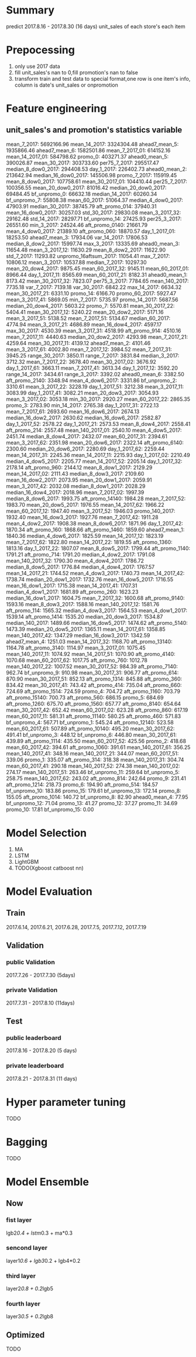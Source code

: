 # Summary
predict 2017.8.16 - 2017.8.30 (16 days) unit_sales of each store's each item 

# Prepocessing
1. only use 2017 data
2. fill unit_sales's nan to 0,fill promotion's nan to false
3. transform train and test data to special format,one row is one item's info, column is date's unit_sales or onpromotion
  
# Feature engineering
## unit_sales's and promotion's statistics variable 
mean_7_2017: 5692166.96
mean_14_2017: 3324304.48
ahead7_mean_5: 1935866.46
ahead7_mean_6: 1582501.86
mean_7_2017_01: 614152.16
mean_14_2017_01: 584798.62
promo_0: 403271.37
ahead0_mean_5: 390026.87
mean_30_2017: 303733.60
per75_7_2017: 295517.47
median_8_dow0_2017: 294408.53
day_1_2017: 226402.73
ahead0_mean_2: 213642.94
median_16_dow0_2017: 145506.98
promo_7_2017: 115919.45
mean_8_dow0_2017: 107758.61
mean_30_2017_01: 104410.44
per25_7_2017: 100356.55
mean_20_dow0_2017: 81016.42
median_20_dow0_2017: 69484.45
bf_unpromo_0: 66632.18
median_14_2017: 60260.34
bf_unpromo_7: 55808.38
mean_60_2017: 51064.37
median_4_dow0_2017: 47903.91
median_30_2017: 38745.79
aft_promo_014: 37940.31
mean_16_dow0_2017: 30257.03
std_30_2017: 29830.08
mean_3_2017_32: 29162.48
std_14_2017: 28297.71
bf_unpromo_14: 27425.93
per25_3_2017: 26551.60
min_3_2017: 24524.46
aft_promo_0140: 21661.79
mean_4_dow0_2017: 21389.10
aft_promo_060: 18870.57
day_1_2017_01: 18253.50
ahead7_mean_3: 17934.06
var_14_2017: 17806.53
median_8_dow2_2017: 15997.74
max_3_2017: 13335.69
ahead0_mean_3: 11654.48
mean_3_2017_12: 11630.29
mean_8_dow2_2017: 11622.90
std_7_2017: 11293.82
unpromo_16aftsum_2017: 11054.41
max_7_2017: 10806.12
mean_3_2017: 10537.88
median_7_2017: 10297.30
mean_20_dow4_2017: 9875.45
mean_60_2017_32: 9145.11
mean_60_2017_01: 8966.44
day_1_2017_11: 8565.69
mean_60_2017_21: 8182.31
ahead0_mean_1: 8173.42
mean_30_2017_32: 7823.07
per75_3_2017: 7784.65
mean_140_2017: 7735.18
var_7_2017: 7139.18
var_30_2017: 6842.22
max_14_2017: 6634.32
mean_30_2017_21: 6331.10
promo_14: 6166.70
promo_60_2017: 5927.47
mean_3_2017_41: 5869.05
min_7_2017: 5735.97
promo_14_2017: 5687.56
median_20_dow4_2017: 5603.22
promo_7: 5570.81
mean_30_2017_22: 5404.41
mean_30_2017_12: 5240.22
mean_20_dow2_2017: 5171.16
mean_3_2017_51: 5138.52
mean_7_2017_51: 5134.67
median_60_2017: 4774.94
mean_3_2017_21: 4686.89
mean_16_dow4_2017: 4597.17
max_30_2017: 4530.39
mean_3_2017_31: 4518.99
aft_promo_914: 4510.16
mean_7_2017_11: 4440.63
median_20_dow2_2017: 4293.98
mean_7_2017_21: 4259.64
mean_30_2017_11: 4139.12
ahead7_mean_2: 4101.46
mean_3_2017_61: 4002.80
mean_7_2017_12: 3984.52
mean_7_2017_31: 3945.25
range_30_2017: 3850.11
range_7_2017: 3831.84
median_3_2017: 3712.32
mean_7_2017_22: 3678.40
mean_30_2017_02: 3676.92
day_1_2017_61: 3663.11
mean_7_2017_41: 3613.34
day_1_2017_12: 3592.20
range_14_2017: 3434.61
range_3_2017: 3392.02
ahead0_mean_6: 3382.50
aft_promo_2140: 3348.94
mean_4_dow6_2017: 3331.86
bf_unpromo_2: 3310.61
mean_3_2017_22: 3228.19
day_1_2017_51: 3212.38
mean_3_2017_11: 3083.99
day_1_2017_41: 3082.21
mean_20_dow3_2017: 3054.93
mean_3_2017_02: 3053.18
min_30_2017: 2920.27
mean_60_2017_22: 2865.35
promo_3: 2783.90
min_14_2017: 2765.38
day_1_2017_31: 2722.13
mean_7_2017_61: 2693.60
mean_16_dow6_2017: 2674.13
median_16_dow2_2017: 2630.62
median_16_dow6_2017: 2582.87
day_1_2017_52: 2578.22
day_1_2017_21: 2573.53
mean_8_dow4_2017: 2558.41
aft_promo_214: 2557.48
mean_140_2017_01: 2540.10
mean_4_dow5_2017: 2451.74
median_8_dow4_2017: 2432.07
mean_60_2017_31: 2394.61
mean_3_2017_62: 2351.98
mean_20_dow6_2017: 2322.14
aft_promo_6140: 2300.60
median_20_dow6_2017: 2280.69
day_1_2017_62: 2259.44
mean_14_2017_31: 2245.36
mean_14_2017_11: 2215.93
day_1_2017_02: 2210.49
median_4_dow5_2017: 2205.77
mean_14_2017_52: 2205.14
day_1_2017_32: 2178.14
aft_promo_960: 2144.12
mean_8_dow1_2017: 2129.29
mean_14_2017_02: 2111.43
median_8_dow3_2017: 2109.60
mean_16_dow2_2017: 2073.95
mean_20_dow1_2017: 2059.91
mean_3_2017_42: 2032.08
median_8_dow1_2017: 2028.29
median_16_dow4_2017: 2018.96
mean_7_2017_02: 1997.39
median_8_dow6_2017: 1993.75
aft_promo_14140: 1984.28
mean_7_2017_52: 1983.70
mean_20_dow5_2017: 1976.55
mean_14_2017_62: 1966.22
mean_60_2017_12: 1947.40
mean_3_2017_52: 1946.03
promo_140_2017: 1932.40
mean_16_dow3_2017: 1927.76
mean_7_2017_42: 1911.28
mean_4_dow2_2017: 1908.38
mean_8_dow6_2017: 1871.96
day_1_2017_42: 1870.34
aft_promo_160: 1868.66
aft_promo_1460: 1859.60
ahead7_mean_1: 1840.36
median_4_dow6_2017: 1825.59
mean_14_2017_12: 1823.19
mean_7_2017_62: 1822.80
mean_14_2017_22: 1819.55
aft_promo_1360: 1813.16
day_1_2017_22: 1807.07
mean_8_dow5_2017: 1799.44
aft_promo_1140: 1791.21
aft_promo_714: 1791.20
median_4_dow2_2017: 1791.08
mean_140_2017_32: 1790.30
mean_4_dow4_2017: 1786.72
median_8_dow5_2017: 1776.84
median_4_dow4_2017: 1767.57
mean_14_2017_21: 1744.52
mean_4_dow3_2017: 1740.73
mean_14_2017_42: 1738.74
median_20_dow1_2017: 1732.76
mean_16_dow5_2017: 1716.55
mean_16_dow1_2017: 1715.38
mean_14_2017_41: 1707.31
median_4_dow1_2017: 1681.89
aft_promo_260: 1623.23
median_16_dow1_2017: 1604.75
mean_7_2017_32: 1600.68
aft_promo_9140: 1593.16
mean_8_dow3_2017: 1588.16
mean_140_2017_12: 1581.76
aft_promo_114: 1565.32
median_4_dow3_2017: 1564.53
mean_4_dow1_2017: 1539.14
aft_promo_1414: 1535.20
median_20_dow3_2017: 1534.87
median_140_2017: 1489.66
median_16_dow5_2017: 1474.62
aft_promo_5140: 1473.39
median_20_dow5_2017: 1365.11
mean_14_2017_61: 1358.85
mean_140_2017_42: 1347.29
median_16_dow3_2017: 1342.59
ahead7_mean_4: 1251.03
mean_14_2017_32: 1168.70
aft_promo_13140: 1164.78
aft_promo_3140: 1114.97
mean_3_2017_01: 1075.45
mean_140_2017_11: 1074.92
mean_14_2017_51: 1070.90
aft_promo_4140: 1070.68
mean_60_2017_62: 1017.75
aft_promo_760: 1012.78
mean_140_2017_22: 1007.52
mean_30_2017_52: 984.39
aft_promo_7140: 962.74
bf_unpromo_9: 910.98
mean_30_2017_31: 906.77
aft_promo_614: 870.90
mean_30_2017_51: 852.13
aft_promo_1314: 845.88
aft_promo_360: 834.42
mean_30_2017_41: 743.42
aft_promo_414: 735.04
aft_promo_660: 724.69
aft_promo_1514: 724.59
promo_4: 704.72
aft_promo_1160: 703.79
aft_promo_15140: 700.73
aft_promo_560: 686.15
promo_5: 684.69
aft_promo_1260: 675.70
aft_promo_1560: 657.77
aft_promo_8140: 654.64
mean_30_2017_42: 652.42
mean_60_2017_02: 623.28
aft_promo_860: 617.19
mean_60_2017_11: 581.31
aft_promo_11140: 580.25
aft_promo_460: 571.83
bf_unpromo_4: 567.71
bf_unpromo_1: 545.24
aft_promo_12140: 523.58
mean_60_2017_61: 507.89
aft_promo_10140: 495.20
mean_30_2017_62: 491.41
bf_unpromo_3: 448.12
bf_unpromo_6: 446.80
mean_30_2017_61: 439.89
aft_promo_1114: 435.50
mean_60_2017_52: 425.56
promo_2: 418.68
mean_60_2017_42: 394.61
aft_promo_1060: 391.61
mean_140_2017_61: 356.25
mean_140_2017_41: 348.16
mean_140_2017_21: 344.07
mean_60_2017_51: 339.06
promo_1: 335.07
aft_promo_314: 318.38
mean_140_2017_31: 304.74
mean_60_2017_41: 290.18
mean_140_2017_52: 274.38
mean_140_2017_02: 274.17
mean_140_2017_51: 263.46
bf_unpromo_11: 259.64
bf_unpromo_5: 258.75
mean_140_2017_62: 243.02
aft_promo_814: 242.64
promo_9: 231.41
aft_promo_1214: 218.73
promo_6: 194.90
aft_promo_514: 184.57
bf_unpromo_10: 183.86
promo_15: 179.61
bf_unpromo_13: 172.14
promo_8: 155.05
aft_promo_1014: 140.72
bf_unpromo_8: 82.90
ahead0_mean_4: 77.95
bf_unpromo_12: 71.04
promo_13: 41.27
promo_12: 37.27
promo_11: 34.69
promo_10: 17.81
bf_unpromo_15: 0.00

# Model Selection
1. MA
2. LSTM
3. LightGBM 
4. TODO(Xgboost catboost nn)

# Model Evaluation
## Train
2017.6.14, 2017.6.21, 2017.6.28, 2017.7.5, 2017.7.12, 2017.7.19

## Validation
### public Validation
2017.7.26 - 2017.7.30 (5days)
### private Validation
2017.7.31 - 2017.8.10 (11days)

## Test
### public leaderboard
2017.8.16 - 2017.8.20 (5 days)
### private leaderboard
2017.8.21 - 2017.8.31 (11 days)

# Hyper parameter tuning
TODO

# Bagging
TODO

# Model Ensemble
## Now
### fist layer
lgb2*0.4 + lstm*0.3 + ma*0.3
### sencond layer
layer1*0.6 + lgb3*0.2 + lgb4*0.2 
### third layer
layer2*0.8 + 0.2*lgb5 
### fourth layer
layer3*0.5 + 0.2*lgb8 

## Optimized
TODO
